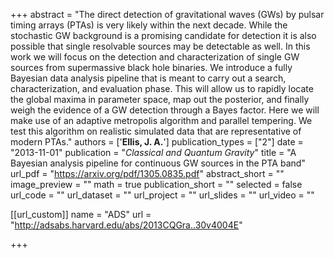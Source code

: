 +++
abstract = "The direct detection of gravitational waves (GWs) by pulsar timing arrays (PTAs) is very likely within the next decade. While the stochastic GW background is a promising candidate for detection it is also possible that single resolvable sources may be detectable as well. In this work we will focus on the detection and characterization of single GW sources from supermassive black hole binaries. We introduce a fully Bayesian data analysis pipeline that is meant to carry out a search, characterization, and evaluation phase. This will allow us to rapidly locate the global maxima in parameter space, map out the posterior, and finally weigh the evidence of a GW detection through a Bayes factor. Here we will make use of an adaptive metropolis algorithm and parallel tempering. We test this algorithm on realistic simulated data that are representative of modern PTAs."
authors = ['**Ellis, J. A.**']
publication_types = ["2"]
date = "2013-11-01"
publication = "*Classical and Quantum Gravity*"
title = "A Bayesian analysis pipeline for continuous GW sources in the PTA band"
url_pdf = "https://arxiv.org/pdf/1305.0835.pdf"
abstract_short = ""
image_preview = ""
math = true
publication_short = ""
selected = false
url_code = ""
url_dataset = ""
url_project = ""
url_slides = ""
url_video = ""

[[url_custom]]
name = "ADS"
url = "http://adsabs.harvard.edu/abs/2013CQGra..30v4004E"

+++
